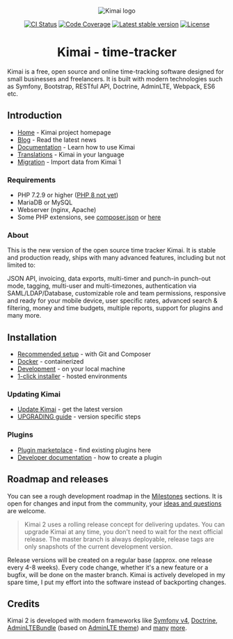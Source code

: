 <p align="center">
    <img src="https://raw.githubusercontent.com/kimai/images/master/repository-header.png" alt="Kimai logo">
</p>

<p align="center">
    <a href="https://github.com/kevinpapst/kimai2/actions"><img alt="CI Status" src="https://github.com/kevinpapst/kimai2/workflows/CI/badge.svg"></a>
    <a href="https://codecov.io/gh/kevinpapst/kimai2"><img alt="Code Coverage" src="https://codecov.io/gh/kevinpapst/kimai2/branch/master/graph/badge.svg"></a>
    <a href="https://packagist.org/packages/kevinpapst/kimai2"><img alt="Latest stable version" src="https://poser.pugx.org/kevinpapst/kimai2/v/stable"></a>
    <a href="https://packagist.org/packages/kevinpapst/kimai2"><img alt="License" src="https://poser.pugx.org/kevinpapst/kimai2/license"></a>
</p>

<h1 align="center">Kimai - time-tracker</h1>

Kimai is a free, open source and online time-tracking software designed for small businesses and freelancers. 
It is built with modern technologies such as Symfony, Bootstrap, RESTful API, Doctrine, AdminLTE, Webpack, ES6 etc.

## Introduction

- [Home](https://www.kimai.org) - Kimai project homepage
- [Blog](https://www.kimai.org/blog/) - Read the latest news
- [Documentation](https://www.kimai.org/documentation/) - Learn how to use Kimai
- [Translations](https://hosted.weblate.org/projects/kimai/#languages) - Kimai in your language
- [Migration](https://www.kimai.org/documentation/migration-v1.html) - Import data from Kimai 1 

### Requirements

- PHP 7.2.9 or higher ([PHP 8 not yet](https://github.com/kevinpapst/kimai2/pull/2158))
- MariaDB or MySQL
- Webserver (nginx, Apache)
- Some PHP extensions, see [composer.json](composer.json) or [here](https://www.kimai.org/download/)

### About

This is the new version of the open source time tracker Kimai. It is stable and production ready, ships
with many advanced features, including but not limited to: 

JSON API, invoicing, data exports, multi-timer and punch-in punch-out mode, tagging, multi-user and multi-timezones, 
authentication via SAML/LDAP/Database, customizable role and team permissions, responsive and ready for your mobile device, 
user specific rates, advanced search & filtering, money and time budgets, multiple reports, support for plugins and many more.

## Installation

- [Recommended setup](https://www.kimai.org/documentation/installation.html#recommended-setup) - with Git and Composer
- [Docker](https://www.kimai.org/documentation/docker.html) - containerized
- [Development](https://www.kimai.org/documentation/installation.html#development-installation) - on your local machine 
- [1-click installer](https://www.kimai.org/documentation/installation.html#hosting-and-1-click-installations) - hosted environments 

### Updating Kimai

- [Update Kimai](https://www.kimai.org/documentation/updates.html) - get the latest version
- [UPGRADING guide](UPGRADING.md) - version specific steps

### Plugins

- [Plugin marketplace](https://www.kimai.org/store/) - find existing plugins here
- [Developer documentation](https://www.kimai.org/documentation/developers.html) - how to create a plugin

## Roadmap and releases

You can see a rough development roadmap in the [Milestones](https://github.com/kevinpapst/kimai2/milestones) sections.
It is open for changes and input from the community, your [ideas and questions](https://github.com/kevinpapst/kimai2/issues) are welcome.

> Kimai 2 uses a rolling release concept for delivering updates.
> You can upgrade Kimai at any time, you don't need to wait for the next official release.
> The master branch is always deployable, release tags are only snapshots of the current development version.

Release versions will be created on a regular base (approx. one release every 4-8 weeks).
Every code change, whether it's a new feature or a bugfix, will be done on the master branch. 
Kimai is actively developed in my spare time, I put my effort into the software instead of backporting changes.

## Credits

Kimai 2 is developed with modern frameworks like 
[Symfony v4](https://github.com/symfony/symfony), 
[Doctrine](https://github.com/doctrine/),
[AdminLTEBundle](https://github.com/kevinpapst/AdminLTEBundle/) (based on [AdminLTE theme](https://github.com/almasaeed2010/AdminLTE)) and 
[many](composer.json) [more](package.json).
